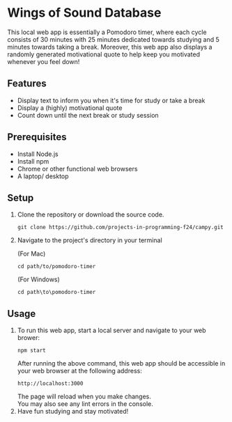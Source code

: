 
# Wings of Sound Database

This local web app is essentially a Pomodoro timer, where each cycle consists of 30 minutes with 25 minutes dedicated towards studying and 5 minutes towards taking a break. Moreover, this web app also displays a randomly generated motivational quote to help keep you motivated whenever you feel down!   

## Features

- Display text to inform you when it's time for study or take a break
- Display a (highly) motivational quote
- Count down until the next break or study session 

## Prerequisites
- Install Node.js
- Install npm 
- Chrome or other functional web browsers
- A laptop/ desktop 

## Setup

1. Clone the repository or download the source code.
   ```
   git clone https://github.com/projects-in-programming-f24/campy.git
   ```
   
2. Navigate to the project's directory in your terminal

   (For Mac)
   ```
   cd path/to/pomodoro-timer
   ```
   (For Windows) 
   ```
   cd path\to\pomodoro-timer
   ```
## Usage
1. To run this web app, start a local server and navigate to your web brower:
   ```
   npm start
   ```
   After running the above command, this web app should be accessible in your web browser at the following address: 
   ```
   http://localhost:3000
   ```
   The page will reload when you make changes.\
   You may also see any lint errors in the console.
2. Have fun studying and stay motivated! 
